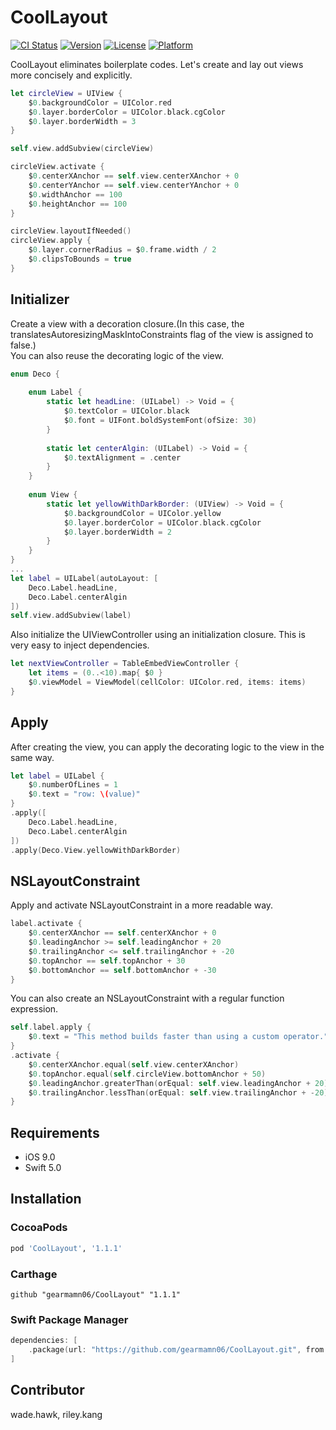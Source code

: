 # CoolLayout

[![CI Status](https://img.shields.io/travis/gearmamn06@gmail.com/CoolLayout.svg?style=flat)](https://travis-ci.org/gearmamn06@gmail.com/CoolLayout)
[![Version](https://img.shields.io/cocoapods/v/CoolLayout.svg?style=flat)](https://cocoapods.org/pods/CoolLayout)
[![License](https://img.shields.io/cocoapods/l/CoolLayout.svg?style=flat)](https://cocoapods.org/pods/CoolLayout)
[![Platform](https://img.shields.io/cocoapods/p/CoolLayout.svg?style=flat)](https://cocoapods.org/pods/CoolLayout)

CoolLayout eliminates boilerplate codes. Let's create and lay out views more concisely and explicitly. <br />

```swift
let circleView = UIView {
    $0.backgroundColor = UIColor.red
    $0.layer.borderColor = UIColor.black.cgColor
    $0.layer.borderWidth = 3
}

self.view.addSubview(circleView)

circleView.activate {
    $0.centerXAnchor == self.view.centerXAnchor + 0
    $0.centerYAnchor == self.view.centerYAnchor + 0
    $0.widthAnchor == 100
    $0.heightAnchor == 100
}

circleView.layoutIfNeeded()
circleView.apply {
    $0.layer.cornerRadius = $0.frame.width / 2
    $0.clipsToBounds = true
}
```

## Initializer
Create a view with a decoration closure.(In this case, the translatesAutoresizingMaskIntoConstraints flag of the view is assigned to false.)<br />
You can also reuse the decorating logic of the view.
```swift
enum Deco {
    
    enum Label {
        static let headLine: (UILabel) -> Void = {
            $0.textColor = UIColor.black
            $0.font = UIFont.boldSystemFont(ofSize: 30)
        }
        
        static let centerAlgin: (UILabel) -> Void = {
            $0.textAlignment = .center
        }
    }
    
    enum View {
        static let yellowWithDarkBorder: (UIView) -> Void = {
            $0.backgroundColor = UIColor.yellow
            $0.layer.borderColor = UIColor.black.cgColor
            $0.layer.borderWidth = 2
        }
    }
}
...
let label = UILabel(autoLayout: [
    Deco.Label.headLine,
    Deco.Label.centerAlgin
])
self.view.addSubview(label)

```
Also initialize the UIViewController using an initialization closure. This is very easy to inject dependencies.
```swift
let nextViewController = TableEmbedViewController {
    let items = (0..<10).map{ $0 }
    $0.viewModel = ViewModel(cellColor: UIColor.red, items: items)
}
```

## Apply
After creating the view, you can apply the decorating logic to the view in the same way.
```swift
let label = UILabel {
    $0.numberOfLines = 1
    $0.text = "row: \(value)"
}
.apply([
    Deco.Label.headLine,
    Deco.Label.centerAlgin
])
.apply(Deco.View.yellowWithDarkBorder)
```

## NSLayoutConstraint
Apply and activate NSLayoutConstraint in a more readable way.
```swift
label.activate {
    $0.centerXAnchor == self.centerXAnchor + 0
    $0.leadingAnchor >= self.leadingAnchor + 20
    $0.trailingAnchor <= self.trailingAnchor + -20
    $0.topAnchor == self.topAnchor + 30
    $0.bottomAnchor == self.bottomAnchor + -30
}
```
You can also create an NSLayoutConstraint with a regular function expression.
```swift
self.label.apply {
    $0.text = "This method builds faster than using a custom operator."
}
.activate {
    $0.centerXAnchor.equal(self.view.centerXAnchor)
    $0.topAnchor.equal(self.circleView.bottomAnchor + 50)
    $0.leadingAnchor.greaterThan(orEqual: self.view.leadingAnchor + 20)
    $0.trailingAnchor.lessThan(orEqual: self.view.trailingAnchor + -20)
}
```

## Requirements
- iOS 9.0
- Swift 5.0

## Installation

### CocoaPods

```ruby
pod 'CoolLayout', '1.1.1'
```

### Carthage
```ogdl
github "gearmamn06/CoolLayout" "1.1.1"
```

### Swift Package Manager
```swift
dependencies: [
    .package(url: "https://github.com/gearmamn06/CoolLayout.git", from: "1.1.1")
]
```

## Contributor
wade.hawk, riley.kang 

